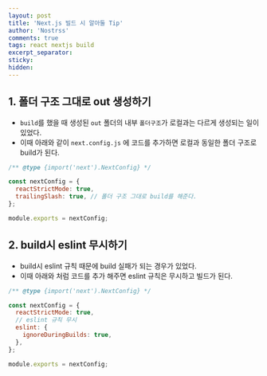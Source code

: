 ```yaml
---
layout: post
title: 'Next.js 빌드 시 알아둘 Tip'
author: 'Nostrss'
comments: true
tags: react nextjs build
excerpt_separator:
sticky:
hidden:
---
```





## 1. 폴더 구조 그대로 out 생성하기

- `build`를 했을 때 생성된 `out` 폴더의 내부 `폴더구조`가 로컬과는 다르게 생성되는 일이 있었다.
- 이때 아래와 같이 `next.config.js` 에 코드를 추가하면 로컬과 동일한 폴더 구조로 build가 된다.

```javascript
/** @type {import('next').NextConfig} */

const nextConfig = {
  reactStrictMode: true,
  trailingSlash: true, // 폴더 구조 그대로 build를 해준다.
};

module.exports = nextConfig;
```

## 2. build시 eslint 무시하기

- build시 eslint 규칙 때문에 build 실패가 되는 경우가 있었다.
- 이때 아래와 처럼 코드를 추가 해주면 eslint 규칙은 무시하고 빌드가 된다.

```javascript
/** @type {import('next').NextConfig} */

const nextConfig = {
  reactStrictMode: true,
  // eslint 규칙 무시
  eslint: {
    ignoreDuringBuilds: true,
  },
};

module.exports = nextConfig;
```
